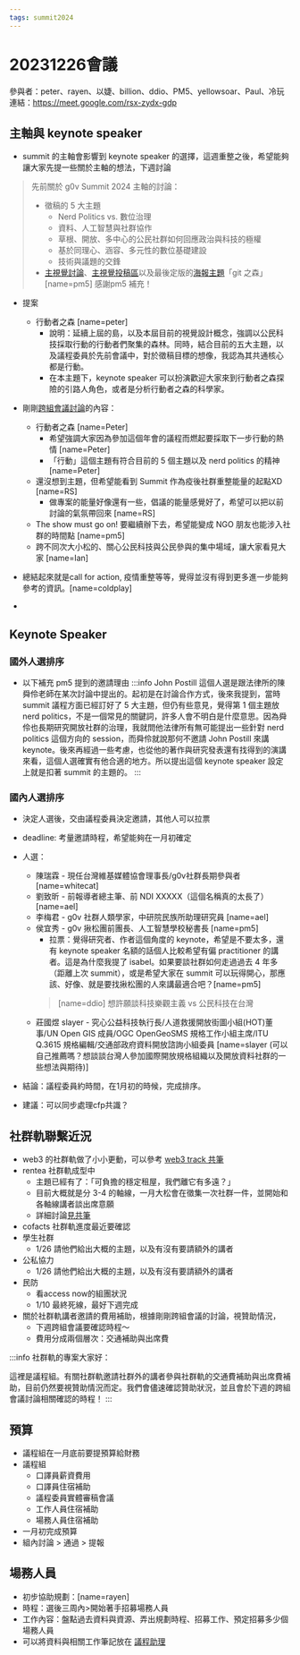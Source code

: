 ```yaml
---
tags: summit2024
---
```

# 20231226會議

參與者：peter、rayen、以婕、billion、ddio、PM5、yellowsoar、Paul、冷玩
連結：https://meet.google.com/rsx-zydx-gdp

## 主軸與 keynote speaker 
- summit 的主軸會影響到 keynote speaker 的選擇，這週重整之後，希望能夠讓大家先提一些關於主軸的想法，下週討論
> 先前關於 g0v Summit 2024 主軸的討論：
> - 徵稿的 5 大主題
>   - Nerd Politics vs. 數位治理
>   - 資料、人工智慧與社群協作
>   - 草根、開放、多中心的公民社群如何回應政治與科技的極權
>   - 基於同理心、涵容、多元性的數位基礎建設
>   - 技術與議題的交鋒
> - [主視覺討論](/2wQbGNnvRa-9Yc5jtdlG5w?view)、[主視覺投稿區](/puJeWNIORF69p9px7w5yMg?view)以及最後定版的[海報主題](https://drive.google.com/file/d/1xPb8ja7jfO_AJPAfFfQ8wQgBeDZHnHKJ/view?usp=sharing)「git 之森」
> [name=pm5]
> 感謝pm5 補充！ 
- 提案
    - 行動者之森 [name=peter]
        - 說明：延續上屆的島，以及本屆目前的視覺設計概念，強調以公民科技採取行動的行動者們聚集的森林。同時，結合目前的五大主題，以及議程委員於先前會議中，對於徵稿目標的想像，我認為其共通核心都是行動。
        - 在本主題下，keynote speaker 可以扮演歡迎大家來到行動者之森探險的引路人角色，或者是分析行動者之森的科學家。
- 剛剛[跨組會議討論](https://g0v.hackmd.io/kYNAPch6Q1mIOpmBzCIF_g?both)的內容：
    * 行動者之森 [name=Peter]
        * 希望強調大家因為參加這個年會的議程而燃起要採取下一步行動的熱情 [name=Peter]
        * 「行動」這個主題有符合目前的 5 個主題以及 nerd politics 的精神 [name=Peter]
    * 還沒想到主題，但希望能看到 Summit 作為疫後社群重整能量的起點XD [name=RS]
        * 做專案的能量好像還有一些，倡議的能量感覺好了，希望可以把以前討論的氣氛帶回來 [name=RS]
    * The show must go on! 要繼續辦下去，希望能變成 NGO 朋友也能涉入社群的時間點 [name=pm5]
    * 跨不同次大小松的、關心公民科技與公民參與的集中場域，讓大家看見大家 [name=Ian]

- 總結起來就是call for action, 疫情重整等等，覺得並沒有得到更多進一步能夠參考的資訊。[name=coldplay]
- 


## Keynote Speaker 

### 國外人選排序
- 以下補充 pm5 提到的邀請理由
:::info
John Postill 這個人選是跟法律所的陳舜伶老師在某次討論中提出的。起初是在討論合作方式，後來我提到，當時 summit 議程方面已經訂好了 5 大主題，但仍有些意見，覺得第 1 個主題放 nerd politics，不是一個常見的關鍵詞，許多人會不明白是什麼意思。因為舜伶也長期研究開放社群的治理，我就問他法律所有無可能提出一些針對 nerd politics 這個方向的 session，而舜伶就說那何不邀請 John Postill 來講 keynote。後來再經過一些考慮，也從他的著作與研究發表還有找得到的演講來看，這個人選確實有他合適的地方。所以提出這個 keynote speaker 設定上就是扣著 summit 的主題的。
:::

### 國內人選排序
- 決定人選後，交由議程委員決定邀請，其他人可以拉票
- deadline: 考量邀請時程，希望能夠在一月初確定
- 人選：
  -  陳瑞霖 - 現任台灣維基媒體協會理事長/g0v社群長期參與者 [name=whitecat]
  -  劉致昕 - 前報導者總主筆、前 NDI XXXXX（這個名稱真的太長了）[name=ael]
  - 李梅君 - g0v 社群人類學家，中研院民族所助理研究員 [name=ael]
  - 侯宜秀 - g0v 揪松團前團長、人工智慧學校秘書長 [name=pm5]
      - 拉票：覺得研究者、作者這個角度的 keynote，希望是不要太多，還有 keynote speaker 名額的話個人比較希望有偏 practitioner 的講者。這是為什麼我提了 isabel。如果要談社群如何走過過去 4 年多（距離上次 summit），或是希望大家在 summit 可以玩得開心，那應該、好像、就是要找揪松團的人來講最適合吧？[name=pm5]
      > [name=ddio] 想許願談科技樂觀主義 vs 公民科技在台灣
  - 莊國煜 slayer - 究心公益科技執行長/人道救援開放街圖小組(HOT)董事/UN Open GIS 成員/OGC OpenGeoSMS 規格工作小組主席/ITU Q.3615 規格編輯/交通部政府資料開放諮詢小組委員 [name=slayer (可以自己推薦嗎？想談談台灣人參加國際開放規格組織以及開放資料社群的一些想法與期待)] 


- 結論：議程委員約時間，在1月初的時候，完成排序。
- 建議：可以同步處理cfp共識？
## 社群軌聯繫近況
- web3 的社群軌做了小小更動，可以參考 [web3 track 共筆](https://g0v.hackmd.io/@summit2024/Sy2_2WPT3)
- rentea 社群軌成型中
    - 主題已經有了：「可負擔的穩定租屋，我們離它有多遠？」
    - 目前大概就是分 3-4 的軸線，一月大松會在徵集一次社群一件，並開始和各軸線講者談出席意願
    - 詳細討論[見共筆](https://g0v.hackmd.io/PcWuQ3vXREqLAqrd0EQugg#2023-12-09-%E5%A4%A7%E6%9D%BE%E8%A8%8E%E8%AB%96)
- cofacts 社群軌進度最近要確認
- 學生社群
    - 1/26 請他們給出大概的主題，以及有沒有要請額外的講者
- 公私協力
    - 1/26 請他們給出大概的主題，以及有沒有要請額外的講者
- 民防
    - 看access now的組團狀況
    - 1/10 最終死線，最好下週完成
- 關於社群軌講者邀請的費用補助，根據剛剛跨組會議的討論，視贊助情況，
    - 下週跨組會議要確認時程～
    - 費用分成兩個層次：交通補助與出席費

:::info
社群軌的專案大家好：

這裡是議程組。有關社群軌邀請社群外的講者參與社群軌的交通費補助與出席費補助，目前仍然要視贊助情況而定。我們會儘速確認贊助狀況，並且會於下週的跨組會議討論相關確認的時程！
:::

## 預算
- 議程組在一月底前要提預算給財務
- 議程組
    - 口譯員薪資費用
    - 口譯員住宿補助
    - 議程委員實體審稿會議
    - 工作人員住宿補助
    - 場務人員住宿補助
- 一月初完成預算
- 組內討論 > 通過 > 提報

## 場務人員
- 初步協助規劃：[name=rayen] 
- 時程：選後三周內>開始著手招募場務人員
- 工作內容：盤點過去資料與資源、弄出規劃時程、招募工作、預定招募多少個場務人員
- 可以將資料與相關工作筆記放在 [議程助理](/@summit2024/HyxFggJX-p)
